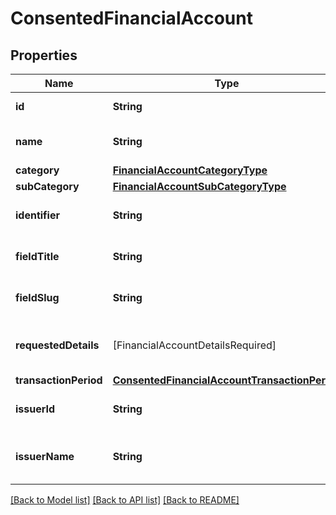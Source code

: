 # ConsentedFinancialAccount

## Properties
Name | Type | Description | Notes
------------ | ------------- | ------------- | -------------
**id** | **String** | Financial account id. | 
**name** | **String** | Financial account name. | 
**category** | [**FinancialAccountCategoryType**](FinancialAccountCategoryType.md) |  | 
**subCategory** | [**FinancialAccountSubCategoryType**](FinancialAccountSubCategoryType.md) |  | 
**identifier** | **String** | Financial account identifier. | 
**fieldTitle** | **String** | Financial account field title. | 
**fieldSlug** | **String** | Financial account field slug. | 
**requestedDetails** | [FinancialAccountDetailsRequired] | Requested financial account details. | 
**transactionPeriod** | [**ConsentedFinancialAccountTransactionPeriod**](ConsentedFinancialAccountTransactionPeriod.md) |  | [optional] 
**issuerId** | **String** | Financial account issuer id. | 
**issuerName** | **String** | Financial account issuer name. | 

[[Back to Model list]](../README.md#documentation-for-models) [[Back to API list]](../README.md#documentation-for-api-endpoints) [[Back to README]](../README.md)


